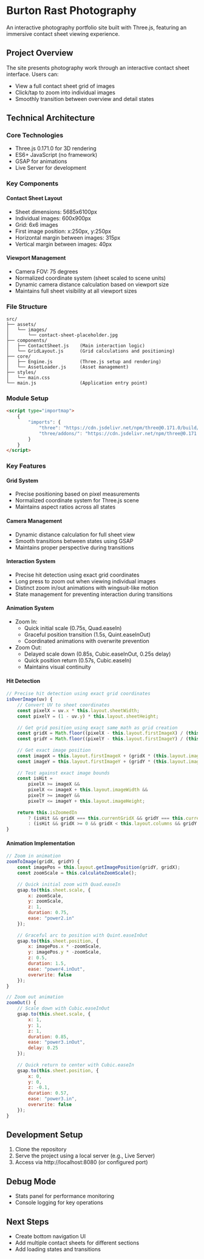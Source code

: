 # Burton Rast Photography

An interactive photography portfolio site built with Three.js, featuring an immersive contact sheet viewing experience.

## Project Overview

The site presents photography work through an interactive contact sheet interface. Users can:

- View a full contact sheet grid of images
- Click/tap to zoom into individual images
- Smoothly transition between overview and detail states

## Technical Architecture

### Core Technologies
- Three.js 0.171.0 for 3D rendering
- ES6+ JavaScript (no framework)
- GSAP for animations
- Live Server for development

### Key Components

#### Contact Sheet Layout
- Sheet dimensions: 5685x6100px
- Individual images: 600x900px
- Grid: 6x6 images
- First image position: x:250px, y:250px
- Horizontal margin between images: 315px
- Vertical margin between images: 40px

#### Viewport Management
- Camera FOV: 75 degrees
- Normalized coordinate system (sheet scaled to scene units)
- Dynamic camera distance calculation based on viewport size
- Maintains full sheet visibility at all viewport sizes

### File Structure
```
src/
├── assets/
│   └── images/
│       └── contact-sheet-placeholder.jpg
├── components/
│   ├── ContactSheet.js    (Main interaction logic)
│   └── GridLayout.js      (Grid calculations and positioning)
├── core/
│   ├── Engine.js          (Three.js setup and rendering)
│   └── AssetLoader.js     (Asset management)
├── styles/
│   └── main.css
└── main.js                (Application entry point)
```

### Module Setup
```html
<script type="importmap">
    {
        "imports": {
            "three": "https://cdn.jsdelivr.net/npm/three@0.171.0/build/three.module.js",
            "three/addons/": "https://cdn.jsdelivr.net/npm/three@0.171.0/examples/jsm/"
        }
    }
</script>
```

### Key Features

#### Grid System
- Precise positioning based on pixel measurements
- Normalized coordinate system for Three.js scene
- Maintains aspect ratios across all states

#### Camera Management
- Dynamic distance calculation for full sheet view
- Smooth transitions between states using GSAP
- Maintains proper perspective during transitions

#### Interaction System
- Precise hit detection using exact grid coordinates
- Long press to zoom out when viewing individual images
- Distinct zoom in/out animations with wingsuit-like motion
- State management for preventing interaction during transitions

#### Animation System
- Zoom In:
  - Quick initial scale (0.75s, Quad.easeIn)
  - Graceful position transition (1.5s, Quint.easeInOut)
  - Coordinated animations with overwrite prevention
- Zoom Out:
  - Delayed scale down (0.85s, Cubic.easeInOut, 0.25s delay)
  - Quick position return (0.57s, Cubic.easeIn)
  - Maintains visual continuity

#### Hit Detection
```javascript
// Precise hit detection using exact grid coordinates
isOverImage(uv) {
    // Convert UV to sheet coordinates
    const pixelX = uv.x * this.layout.sheetWidth;
    const pixelY = (1 - uv.y) * this.layout.sheetHeight;
    
    // Get grid position using exact same math as grid creation
    const gridX = Math.floor((pixelX - this.layout.firstImageX) / (this.layout.imageWidth + this.layout.horizontalMargin));
    const gridY = Math.floor((pixelY - this.layout.firstImageY) / (this.layout.imageHeight + this.layout.verticalMargin));
    
    // Get exact image position
    const imageX = this.layout.firstImageX + (gridX * (this.layout.imageWidth + this.layout.horizontalMargin));
    const imageY = this.layout.firstImageY + (gridY * (this.layout.imageHeight + this.layout.verticalMargin));
    
    // Test against exact image bounds
    const isHit = 
        pixelX >= imageX && 
        pixelX <= imageX + this.layout.imageWidth &&
        pixelY >= imageY && 
        pixelY <= imageY + this.layout.imageHeight;
        
    return this.isZoomedIn 
        ? (isHit && gridX === this.currentGridX && gridY === this.currentGridY)
        : (isHit && gridX >= 0 && gridX < this.layout.columns && gridY >= 0 && gridY < this.layout.rows);
}
```

#### Animation Implementation
```javascript
// Zoom in animation
zoomToImage(gridX, gridY) {
    const imagePos = this.layout.getImagePosition(gridY, gridX);
    const zoomScale = this.calculateZoomScale();
    
    // Quick initial zoom with Quad.easeIn
    gsap.to(this.sheet.scale, {
        x: zoomScale,
        y: zoomScale,
        z: 1,
        duration: 0.75,
        ease: "power2.in"
    });
    
    // Graceful arc to position with Quint.easeInOut
    gsap.to(this.sheet.position, {
        x: imagePos.x * -zoomScale,
        y: imagePos.y * -zoomScale,
        z: 0.5,
        duration: 1.5,
        ease: "power4.inOut",
        overwrite: false
    });
}

// Zoom out animation
zoomOut() {
    // Scale down with Cubic.easeInOut
    gsap.to(this.sheet.scale, {
        x: 1,
        y: 1,
        z: 1,
        duration: 0.85,
        ease: "power3.inOut",
        delay: 0.25
    });
    
    // Quick return to center with Cubic.easeIn
    gsap.to(this.sheet.position, {
        x: 0,
        y: 0,
        z: -0.1,
        duration: 0.57,
        ease: "power3.in",
        overwrite: false
    });
}
```

## Development Setup

1. Clone the repository
2. Serve the project using a local server (e.g., Live Server)
3. Access via http://localhost:8080 (or configured port)

## Debug Mode
- Stats panel for performance monitoring
- Console logging for key operations

## Next Steps
- Create bottom navigation UI
- Add multiple contact sheets for different sections
- Add loading states and transitions 
